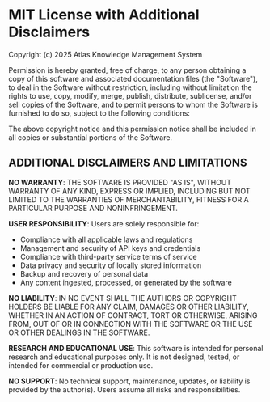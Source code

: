 # MIT License with Additional Disclaimers

Copyright (c) 2025 Atlas Knowledge Management System

Permission is hereby granted, free of charge, to any person obtaining a copy
of this software and associated documentation files (the "Software"), to deal
in the Software without restriction, including without limitation the rights
to use, copy, modify, merge, publish, distribute, sublicense, and/or sell
copies of the Software, and to permit persons to whom the Software is
furnished to do so, subject to the following conditions:

The above copyright notice and this permission notice shall be included in all
copies or substantial portions of the Software.

## ADDITIONAL DISCLAIMERS AND LIMITATIONS

**NO WARRANTY**: THE SOFTWARE IS PROVIDED "AS IS", WITHOUT WARRANTY OF ANY KIND, EXPRESS OR IMPLIED, INCLUDING BUT NOT LIMITED TO THE WARRANTIES OF MERCHANTABILITY, FITNESS FOR A PARTICULAR PURPOSE AND NONINFRINGEMENT.

**USER RESPONSIBILITY**: Users are solely responsible for:
- Compliance with all applicable laws and regulations
- Management and security of API keys and credentials
- Compliance with third-party service terms of service
- Data privacy and security of locally stored information
- Backup and recovery of personal data
- Any content ingested, processed, or generated by the software

**NO LIABILITY**: IN NO EVENT SHALL THE AUTHORS OR COPYRIGHT HOLDERS BE LIABLE FOR ANY CLAIM, DAMAGES OR OTHER LIABILITY, WHETHER IN AN ACTION OF CONTRACT, TORT OR OTHERWISE, ARISING FROM, OUT OF OR IN CONNECTION WITH THE SOFTWARE OR THE USE OR OTHER DEALINGS IN THE SOFTWARE.

**RESEARCH AND EDUCATIONAL USE**: This software is intended for personal research and educational purposes only. It is not designed, tested, or intended for commercial or production use.

**NO SUPPORT**: No technical support, maintenance, updates, or liability is provided by the author(s). Users assume all risks and responsibilities.
